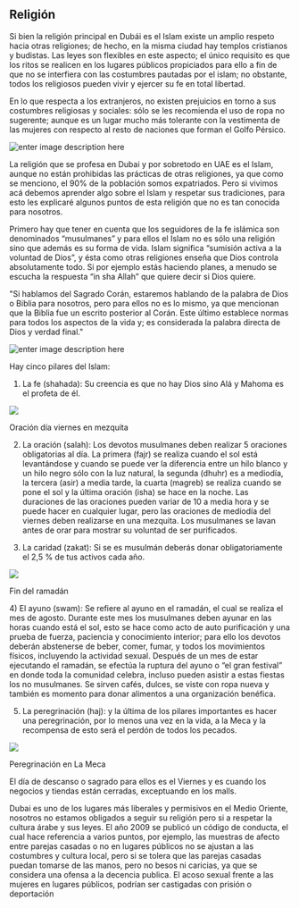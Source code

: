 ## Religión

Si bien la religión principal en Dubái es el Islam existe un amplio respeto hacia otras religiones; de hecho, en la misma ciudad hay templos cristianos y budistas. Las leyes son flexibles en este aspecto; el único requisito es que los ritos se realicen en los lugares públicos propiciados para ello a fin de que no se interfiera con las costumbres pautadas por el islam; no obstante, todos los religiosos pueden vivir y ejercer su fe en total libertad.

En lo que respecta a los extranjeros, no existen prejuicios en torno a sus costumbres religiosas y sociales: sólo se les recomienda el uso de ropa no sugerente; aunque es un lugar mucho más tolerante con la vestimenta de las mujeres con respecto al resto de naciones que forman el Golfo Pérsico.

![enter image description here](http://www.viajar-dubai.com/img/datos-de-interes.jpg)

La religión que se profesa en Dubai y por sobretodo en UAE es el Islam, aunque no están prohibidas las prácticas de otras religiones, ya que como se menciono,  el 90% de la población somos expatriados. Pero si vivimos acá debemos aprender algo sobre el Islam y respetar sus tradiciones, para esto les explicaré algunos puntos de esta religión que no es tan conocida para nosotros.

Primero hay que tener en cuenta que los seguidores de la fe islámica son denominados “musulmanes” y para ellos el Islam no es sólo una religión sino que además es su forma de vida. Islam significa “sumisión activa a la voluntad de Dios”, y ésta como otras religiones enseña que Dios controla absolutamente todo. Si por ejemplo estás haciendo planes, a menudo se escucha la respuesta “in sha Allah” que quiere decir si Dios quiere.

"Si hablamos del Sagrado Corán, estaremos hablando de la palabra de Dios o Biblia para nosotros, pero para ellos no es lo mismo, ya que mencionan que la Biblia fue un escrito posterior al Corán. Este último establece normas para todos los aspectos de la vida y; es considerada la palabra directa de Dios y verdad final."

![enter image description here](http://4.bp.blogspot.com/-2yOI-ItpTiA/TdjKqyWDAkI/AAAAAAAAAag/4a-gELsDFmk/s1600/coran.jpg)

Hay cinco pilares del Islam:  
1) La fe (shahada): Su creencia es que no hay Dios sino Alá y Mahoma es el profeta de él.

  

[![](http://4.bp.blogspot.com/-NNm7G-0179U/TdjKqztC6mI/AAAAAAAAAak/1mxsckBGWFs/s320/mezquita.jpg)](http://4.bp.blogspot.com/-NNm7G-0179U/TdjKqztC6mI/AAAAAAAAAak/1mxsckBGWFs/s1600/mezquita.jpg)

Oración día viernes en mezquita

2) La oración (salah): Los devotos musulmanes deben realizar 5 oraciones obligatorias al día. La primera (fajr) se realiza cuando el sol está levantándose y cuando se puede ver la diferencia entre un hilo blanco y un hilo negro sólo con la luz natural, la segunda (dhuhr) es a mediodía, la tercera (asir) a media tarde, la cuarta (magreb) se realiza cuando se pone el sol y la última oración (isha) se hace en la noche. Las duraciones de las oraciones pueden variar de 10 a media hora y se puede hacer en cualquier lugar, pero las oraciones de mediodía del viernes deben realizarse en una mezquita. Los musulmanes se lavan antes de orar para mostrar su voluntad de ser purificados.  
  
3) La caridad (zakat): Si se es musulmán deberás donar obligatoriamente el 2,5 % de tus activos cada año.  
  

[![](http://4.bp.blogspot.com/-B_TjfD-1830/TdjKrUvKLlI/AAAAAAAAAao/FQnOExRSCYE/s320/Fin+del+Ramadan.jpg)](http://4.bp.blogspot.com/-B_TjfD-1830/TdjKrUvKLlI/AAAAAAAAAao/FQnOExRSCYE/s1600/Fin+del+Ramadan.jpg)

Fin del ramadán

﻿﻿﻿4) El ayuno (swam): Se refiere al ayuno en el ramadán, el cual se realiza el mes de agosto. Durante este mes los musulmanes deben ayunar en las horas cuando está el sol, esto se hace como acto de auto purificación y una prueba de fuerza, paciencia y conocimiento interior; para ello los devotos deberán abstenerse de beber, comer, fumar, y todos los movimientos físicos, incluyendo la actividad sexual. Después de un mes de estar ejecutando el ramadán, se efectúa la ruptura del ayuno o “el gran festival” en donde toda la comunidad celebra, incluso pueden asistir a estas fiestas los no musulmanes. Se sirven cafés, dulces, se viste con ropa nueva y también es momento para donar alimentos a una organización benéfica.  
  
5) La peregrinación (haj): y la última de los pilares importantes es hacer una peregrinación, por lo menos una vez en la vida, a la Meca y la recompensa de esto será el perdón de todos los pecados.  
  

[![](http://4.bp.blogspot.com/-dH1quUI2Cf0/TdjKruE7AOI/AAAAAAAAAas/AJ7gzr3tnSQ/s320/la+meca.jpg)](http://4.bp.blogspot.com/-dH1quUI2Cf0/TdjKruE7AOI/AAAAAAAAAas/AJ7gzr3tnSQ/s1600/la+meca.jpg)

Peregrinación en La Meca

﻿El día de descanso o sagrado para ellos es el Viernes y es cuando los negocios y tiendas están cerradas, exceptuando en los malls.  

Dubai es uno de los lugares más liberales y permisivos en el Medio Oriente, nosotros no estamos obligados a seguir su religión pero si a respetar la cultura árabe y sus leyes. El año 2009 se publicó un código de conducta, el cual hace referencia a varios puntos, por ejemplo, las muestras de afecto entre parejas casadas o no en lugares públicos no se ajustan a las costumbres y cultura local, pero si se tolera que las parejas casadas puedan tomarse de las manos, pero no besos ni caricias, ya que se considera una ofensa a la decencia publica. El acoso sexual frente a las mujeres en lugares públicos, podrían ser castigadas con prisión o deportación
